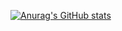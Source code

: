 [![Anurag's GitHub stats](https://github-readme-stats.vercel.app/api?username=adefahmi&theme=radical)](https://github.com/anuraghazra/github-readme-stats)
